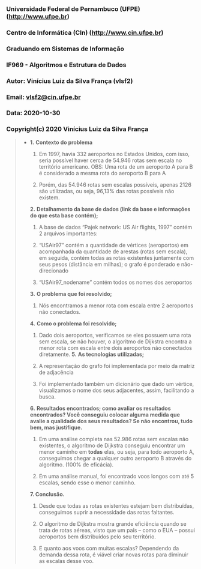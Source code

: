 ### Universidade Federal de Pernambuco (UFPE) (http://www.ufpe.br)
### Centro de Informática (CIn) (http://www.cin.ufpe.br)
### Graduando em Sistemas de Informação
### IF969 - Algoritmos e Estrutura de Dados

### Autor: Vinícius Luiz da Silva França (vlsf2)
### Email: vlsf2@cin.ufpe.br
### Data: 2020-10-30

### Copyright(c) 2020 Vinícius Luiz da Silva França

> - **1.**   **Contexto do problema**
>
>   1. Em 1997, havia 332 aeroportos no Estados Unidos, com isso, seria possível haver cerca de 54.946 rotas sem escala no território americano. OBS: Uma rota de um aeroporto A para B é considerado a mesma rota do aeroporto B para A
>
>   2. Porém, das 54.946 rotas sem escalas possíveis, apenas 2126 são utilizadas, ou seja, 96,13% das rotas possíveis não existem.
>
>   **2.**   **Detalhamento da base de dados (link da base e informações do que esta base contém);**
>
>   1. A base de dados “Pajek network: US Air flights, 1997” contém 2 arquivos importantes:
>
>   1. “USAir97” contém a quantidade de vértices (aeroportos) em acompanhada da quantidade de arestas (rotas sem escala), em seguida, contém todas as rotas existentes juntamente com seus pesos (distância em milhas); o grafo é ponderado e não-direcionado
>
>   2. “USAir97_nodename” contém todos os nomes dos aeroportos
>
>   **3.**   **O problema que foi resolvido;**
>
>   1. Nós encontramos a menor rota com escala entre 2 aeroportos não conectados. 
>
>   **4.**   **Como o problema foi resolvido;**
>
>   1. Dado dois aeroportos, verificamos se eles possuem uma rota sem escala, se não houver, o algoritmo de Dijkstra encontra a menor rota com escala entre dois aeroportos não conectados diretamente.
>   **5.** **As tecnologias utilizadas;**
>
>   1. A representação do grafo foi implementada por meio da matriz de adjacência
>
>   2.  Foi implementado também um dicionário que dado um vértice, visualizamos o nome dos seus adjacentes, assim, facilitando a busca.
>
>   **6.**   **Resultados encontrados; como avaliar os resultados encontrados? Você conseguiu colocar alguma medida que avalie a qualidade dos seus resultados? Se não encontrou, tudo bem, mas justifique.**
>
>   1. Em uma análise completa nas 52.986 rotas sem escalas não existentes, o algoritmo de Dijkstra conseguiu encontrar um menor caminho em **todas** elas, ou seja, para todo aeroporto A, conseguimos chegar a qualquer outro aeroporto B através do algoritmo. (100% de eficácia).
>
>   2. Em uma análise manual, foi encontrado voos longos com até 5 escalas, sendo esse o menor caminho.
>
>   **7.   Conclusão.**
>
>   1. Desde que todas as rotas existentes estejam bem distribuídas, conseguimos suprir a necessidade das rotas faltantes.
>
>   2. O algoritmo de Dijkstra mostra grande eficiência quando se trata de rotas aéreas, visto que um país – como o EUA – possui aeroportos bem distribuídos pelo seu território.
>
>   3. E quanto aos voos com muitas escalas? Dependendo da demanda dessa rota, é viável criar novas rotas para diminuir as escalas desse voo.
>
>    
